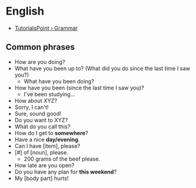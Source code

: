 English
====

- [TutorialsPoint › Grammar](https://www.youtube.com/playlist?list=PLWPirh4EWFpFpJ7KwQ_lsP8H1kCQzjzka)


## Common phrases

- How are you doing?
- What have you been up to? (What did you do since the last time I saw you?)
  -  What have you been doing?
- How have you been (since the last time I saw you)?
  - I've been studying…
- How about XYZ?
- Sorry, I can't!
- Sure, sound good!
- Do you want to XYZ?
- What do you call this?
- How do I get to **somewhere**?
- Have a nice **day/evening**.
- Can I have [item], please?
- [#] of [noun], please.
  - 200 grams of the beef please.
- How late are you open?
- Do you have any plan for __this weekend__?
- My [body part] hurts!
